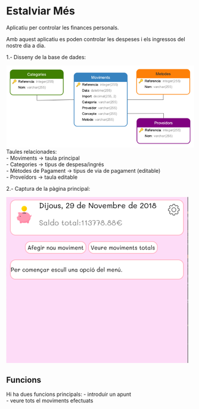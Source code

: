 # Estalviar Més #

Aplicatiu per controlar les finances personals.

Amb aquest aplicatiu es poden controlar les despeses i els ingressos del nostre dia a dia.

 1.- Disseny de la base de dades:

 ![Screenshot](images/BD.png)<br>
    Taules relacionades:<br>
        - Moviments -> taula principal<br>
        - Categories -> tipus de despesa/ingrés<br>
        - Mètodes de Pagament -> tipus de via de pagament (editable)<br>
        - Proveïdors -> taula editable

 2.- Captura de la pàgina principal:
 
![Screenshot](images/screenshot_1.png)

## Funcions ##

Hi ha dues funcions principals:
        - introduir un apunt<br>
        - veure tots el moviments efectuats<br>

